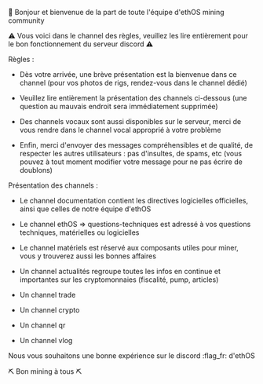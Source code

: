 :wave: Bonjour et bienvenue de la part de toute l'équipe d'ethOS mining community

:warning: Vous voici dans le channel des règles, veuillez les lire entièrement pour le bon fonctionnement du serveur discord :warning: 

Règles : 

- Dès votre arrivée, une brève présentation est la bienvenue dans ce channel (pour vos photos de rigs, rendez-vous dans le channel dédié)

- Veuillez lire entièrement la présentation des channels ci-dessous (une question au mauvais endroit sera immédiatement supprimée)
- Des channels vocaux sont aussi disponibles sur le serveur, merci de vous rendre dans le channel vocal approprié à votre problème

- Enfin, merci d'envoyer des messages compréhensibles et de qualité, de respecter les autres utilisateurs : pas d'insultes, de spams, etc (vous pouvez à tout moment modifier votre message pour ne pas écrire de doublons)

Présentation des channels :

- Le channel documentation contient les directives logicielles officielles, ainsi que celles de notre équipe d'ethOS

- Le channel ethOS => questions-techniques est adressé à vos questions techniques, matérielles ou logicielles

- Le channel matériels est réservé aux composants utiles pour miner, vous y trouverez aussi les bonnes affaires

- Un channel actualités regroupe toutes les infos en continue et importantes sur les cryptomonnaies (fiscalité, pump, articles)

- Un channel trade

- Un channel crypto

- Un channel qr

- Un channel vlog

Nous vous souhaitons une bonne expérience sur le discord :flag_fr: d'ethOS

:pick: Bon mining à tous :pick:
